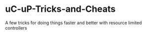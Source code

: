 # uC-uP-Tricks-and-Cheats
A few tricks for doing things faster and better with resource limited controllers 
